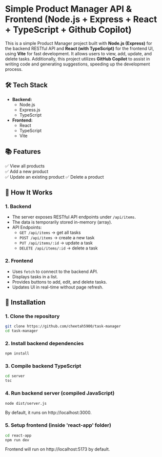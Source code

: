 # Simple Product Manager API & Frontend (Node.js + Express + React + TypeScript + Github Copilot)

This is a simple Product Manager project built with **Node.js (Express)** for the backend RESTful API and **React (with TypeScript)** for the frontend UI, using **Vite** for fast development. It allows users to view, add, update, and delete tasks.
Additionally, this project utilizes **GitHub Copilot** to assist in writing code and generating suggestions, speeding up the development process.

## 🛠️ Tech Stack

- **Backend:**
  - Node.js
  - Express.js
  - TypeScript
- **Frontend:**
  - React
  - TypeScript
  - Vite

## 📚 Features

✅ View all products  
✅ Add a new product  
✅ Update an existing product
✅ Delete a product

## 🚀 How It Works

### 1. Backend
- The server exposes RESTful API endpoints under `/api/items`.
- The data is temporarily stored in-memory (array).
- API Endpoints:
  - `GET /api/items` → get all tasks
  - `POST /api/items` → create a new task
  - `PUT /api/items/:id` → update a task
  - `DELETE /api/items/:id` → delete a task

### 2. Frontend
- Uses `fetch` to connect to the backend API.
- Displays tasks in a list.
- Provides buttons to add, edit, and delete tasks.
- Updates UI in real-time without page refresh.

## 📝 Installation

### 1. Clone the repository
```bash
git clone https://github.com/cheetah5900/task-manager
cd task-manager
```

### 2. Install backend dependencies
```bash
npm install
```

### 3. Compile backend TypeScript
```bash
cd server
tsc
```

### 4. Run backend server (compiled JavaScript)
```bash
node dist/server.js
```
By default, it runs on http://localhost:3000.

### 5. Setup frontend (inside 'react-app' folder)
```bash
cd react-app
npm run dev
```
Frontend will run on http://localhost:5173 by default.
